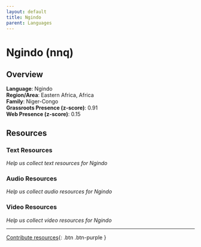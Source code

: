 ```yaml
---
layout: default
title: Ngindo
parent: Languages
---
```


# Ngindo (nnq)

## Overview

**Language**: Ngindo  
**Region/Area**: Eastern Africa, Africa  
**Family**: Niger-Congo  
**Grassroots Presence (z-score)**: 0.91  
**Web Presence (z-score)**: 0.15  

## Resources

### Text Resources
*Help us collect text resources for Ngindo*

### Audio Resources
*Help us collect audio resources for Ngindo*

### Video Resources
*Help us collect video resources for Ngindo*

---

[Contribute resources](https://forms.office.com/e/1SfLJx3u1r){: .btn .btn-purple }
